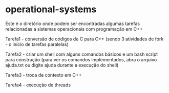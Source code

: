 # operational-systems

Este é o diretório onde podem ser encontradas algumas tarefas relacionadas a sistemas operacionais com programação em C++

Tarefa1 - conversão de códigos de C para C++ (sendo 3 atividades de fork - o início de tarefas paralelas)

Tarefa2 - criar um shell com alguns comandos básicos e um bash script para construção (para ver os comandos implementados, abra o arquivo ajuda.txt ou digite ajuda durante a execução do shell)

Tarefa3 - troca de contexto em C++

Tarefa4 - execução de threads
